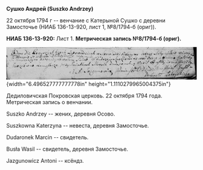 **Сушко Андрей (Suszko Andrzey)**

22 октября 1794 г -- венчание с Катерыной Сушко с деревни Замосточье
(НИАБ 136-13-920, лист 1, №8/1794-б (ориг)).

**НИАБ 136-13-920:** Лист 1. **Метрическая запись №8/1794-б (ориг).**

![](./media/04865bc7212c2b30a5ba2abd88b998c3408e2f24.png){width="6.496527777777778in"
height="1.1110279965004375in"}

Дедиловичская Покровская церковь. 22 октября 1794 года. Метрическая
запись о венчании.

Suszko Andrzey -- жених, деревня Осовo.

Suszkowna Katerzyna -- невеста, деревня Замосточье.

Dudaronek Marcin -- свидетель.

Busła Wasil -- свидетель, деревня Замосточье.

Jazgunowicz Antoni -- ксёндз.

